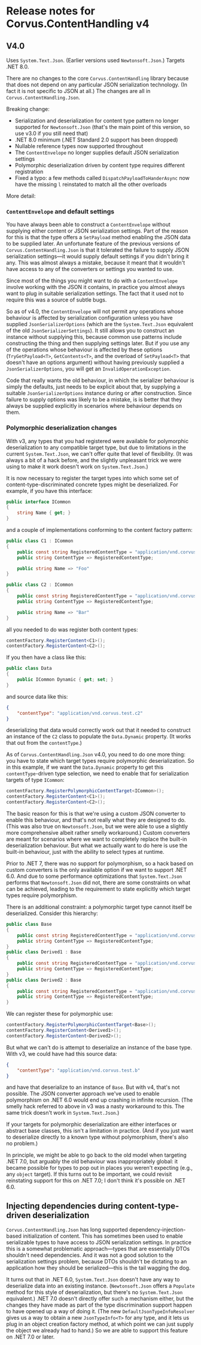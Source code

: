 # Release notes for Corvus.ContentHandling v4

## V4.0

Uses `System.Text.Json`. (Earlier versions used `Newtonsoft.Json`.) Targets .NET 8.0.

There are no changes to the core `Corvus.ContentHandling` library because that does not depend on any particular JSON serialization technology. (In fact it is not specific to JSON at all.) The changes are all in `Corvus.ContentHandling.Json`.

Breaking change:
* Serialization and deserialization for content type pattern no longer supported for `Newtonsoft.Json` (that's the main point of this version, so use v3.0 if you still need that)
* .NET 8.0 minimum (.NET Standard 2.0 support has been dropped)
* Nullable reference types now supported throughout
* The `ContentEnvelope` no longer supplies default JSON serialization settings
* Polymorphic deserialization driven by content type requires different registration
* Fixed a typo: a few methods called `DispatchPayloadToHanderAsync` now have the missing `l` reinstated to match all the other overloads

More detail:

### `ContentEnvelope` and default settings

You have always been  able to construct a `ContentEnvelope` without supplying either content or JSON serialization settings. Part of the reason for this is that the type offers a `SetPayload` method enabling the JSON data to be supplied later. An unfortunate feature of the previous versions of `Corvus.ContentHandling.Json` is that it tolerated the failure to supply JSON serialization settings—it would supply default settings if you didn't bring it any. This was almost always a mistake, because it meant that it wouldn't have access to any of the converters or settings you wanted to use.

Since most of the things you might want to do with a `ContentEnvelope` involve working with the JSON it contains, in practice you almost always want to plug in suitable serialization settings. The fact that it used not to require this was a source of subtle bugs.

So as of v4.0, the `ContentEnvelope` will not permit any operations whose behaviour is affected by serialization configuration unless you have supplied `JsonSerializerOptions` (which are the `System.Text.Json` equivalent of the old `JsonSerializerSettings`). It still allows you to construct an instance without supplying this, because common use patterns include constructing the thing and then supplying settings later. But if you use any of the operations whose behaviour is affected by these options (`TryGetPayload<T>`, `GetContents<T>`, and the overload of `SetPayload<T>` that doesn't have an options argument) without having previously supplied a `JsonSerializerOptions`, you will get an `InvalidOperationException`.

Code that really wants the old behaviour, in which the serializer behaviour is simply the defaults, just needs to be explicit about that, by supplying a suitable `JsonSerializerOptions` instance during or after construction. Since failure to supply options was likely to be a mistake, is is better that they always be supplied explicitly in scenarios where behaviour depends on them.

### Polymorphic deserialization changes

With v3, any types that you had registered were available for polymorphic deserialization to any compatible target type, but due to limitations in the current `System.Text.Json`, we can't offer quite that level of flexibility. (It was always a bit of a hack before, and the slightly unpleasant trick we were using to make it work doesn't work on `System.Text.Json`.)

It is now necessary to register the target types into which some set of content-type-discriminated concrete types might be deserialized. For example, if you have this interface:

```csharp
public interface ICommon
{
    string Name { get; }
}
```

and a couple of implementations conforming to the content factory pattern:

```csharp
public class C1 : ICommon
{
    public const string RegisteredContentType = "application/vnd.corvus.test.c1";
    public string ContentType => RegisteredContentType;

    public string Name => "Foo"
}

public class C2 : ICommon
{
    public const string RegisteredContentType = "application/vnd.corvus.test.c2";
    public string ContentType => RegisteredContentType;

    public string Name => "Bar"
}
```

all you needed to do was register both content types:

```csharp
contentFactory.RegisterContent<C1>();
contentFactory.RegisterContent<C2>();
```

If you then have a class like this:

```csharp
public class Data
{
    public ICommon Dynamic { get; set; }
}
```

and  source data like this:

```json
{
    "contentType": "application/vnd.corvus.test.c2"
}
```

deserializing that data would correctly work out that it needed to construct an instance of the `C2` class to populate the `Data.Dynamic` property. (It works that out from the `contentType`.)

As of `Corvus.ContentHandling.Json` v4.0, you need to do one more thing: you have to state which target types require polymorphic deserialization. So in this example, if we want the `Data.Dynamic` property to get this `contentType`-driven type selection, we need to enable that for serialization targets of type `ICommon`:

```csharp
contentFactory.RegisterPolymorphicContentTarget<ICommon>();
contentFactory.RegisterContent<C1>();
contentFactory.RegisterContent<C2>();
```

The basic reason for this is that we're using a custom JSON converter to enable this behaviour, and that's not really what they are designed to do. (This was also true on `Newtonsoft.Json`, but we were able to use a slightly more comprehensive albeit rather smelly workaround.) Custom converters are meant for scenarios where we want to completely replace the built-in deserialization behaviour. But what we actually want to do here is use the built-in behaviour, just with the ability to select types at runtime.

Prior to .NET 7, there was no support for polymorphism, so a hack based on custom converters is the only available option if we want to support .NET 6.0. And due to some performance optimizations that `System.Text.Json` performs that `Newtonsoft.Json` did not, there are some constraints on what can be achieved, leading to the requirement to state explicitly which target types require polymorphism.

There is an additional constraint: a polymorphic target type cannot itself be deserialized. Consider this hierarchy:

```csharp
public class Base
{
    public const string RegisteredContentType = "application/vnd.corvus.test.b";
    public string ContentType => RegisteredContentType;
}
public class Derived1 : Base
{
    public const string RegisteredContentType = "application/vnd.corvus.test.d1";
    public string ContentType => RegisteredContentType;
}
public class Derived2 : Base
{
    public const string RegisteredContentType = "application/vnd.corvus.test.d2";
    public string ContentType => RegisteredContentType;
}
```

We can register these for polymorphic use:

```csharp
contentFactory.RegisterPolymorphicContentTarget<Base>();
contentFactory.RegisterContent<Derived1>();
contentFactory.RegisterContent<Derived2>();
```

But what we can't do is attempt to deserialize an instance of the base type. With v3, we could have had this source data:

```json
{
    "contentType": "application/vnd.corvus.test.b"
}
```

and have that deserialize to an instance of `Base`. But with v4, that's not possible. The JSON converter approach we've used to enable polymorphism on .NET 6.0 would end up crashing in infinite recursion. (The smelly hack referred to above in v3 was a nasty workaround to this. The same trick doesn't work in `System.Text.Json`.)

If your targets for polymorphic deserialization are either interfaces or abstract base classes, this isn't a limitation in practice. (And if you just want to deserialize directly to a known type without polymorphism, there's also no problem.)

In principle, we might be able to go back to the old model when targeting .NET 7.0, but arguably the old behaviour was inappropriately global: it became possible for types to pop out in places you weren't expecting (e.g., any `object` target). If this turns out to be important, we could revisit reinstating support for this on .NET 7.0; I don't think it's possible on .NET 6.0.


## Injecting dependencies during content-type-driven deserialization

`Corvus.ContentHandling.Json` has long supported dependency-injection-based initialization of content. This has sometimes been used to enable serializable types to have access to JSON serialization settings. In practice this is a somewhat problematic approach—types that are essentially DTOs shouldn't need dependencies. And it was not a good solution to the serialization settings problem, because DTOs shouldn't be dictating to an application how they should be serialized—this is the tail wagging the dog.

It turns out that in .NET 6.0, `System.Text.Json` doesn't have any way to deserialize data into an existing instance. (`Newtonsoft.Json` offers a `Populate` method for this style of deserialization, but there's no `System.Text.Json` equivalent.) .NET 7.0 doesn't directly offer such a mechanism either, but the changes they have made as part of the type discrimination support happen to have opened up a way of doing it. (The new `DefaultJsonTypeInfoResolver` gives us a way to obtain a new `JsonTypeInfo<T>` for any type, and it lets us plug in an object creation factory method, at which point we can just supply the object we already had to hand.) So we are able to support this feature on .NET 7.0 or later.